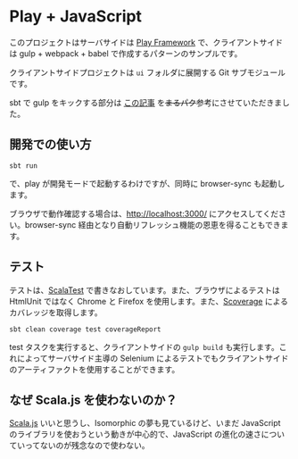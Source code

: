 Play + JavaScript
=================

このプロジェクトはサーバサイドは [Play Framework](https://www.playframework.com/) で、クライアントサイドは
gulp + webpack + babel で作成するパターンのサンプルです。

クライアントサイドプロジェクトは `ui` フォルダに展開する Git サブモジュールです。

sbt で gulp をキックする部分は [この記事](http://qiita.com/mmizutani/items/9def492ea7bbfb35a57a) を~~まるパク~~参考にさせていただきました。


開発での使い方
--------------

    sbt run

で、play が開発モードで起動するわけですが、同時に browser-sync も起動します。

ブラウザで動作確認する場合は、[http://localhost:3000/](http://localhost:33000/)
にアクセスしてください。browser-sync 経由となり自動リフレッシュ機能の恩恵を得ることもできます。


テスト
------

テストは、[ScalaTest](http://www.scalatest.org/) で書きなおしています。また、ブラウザによるテストは HtmlUnit ではなく Chrome と Firefox
を使用します。また、[Scoverage](http://scoverage.org/) によるカバレッジを取得します。

    sbt clean coverage test coverageReport

test タスクを実行すると、クライアントサイドの `gulp build` も実行します。これによってサーバサイド主導の Selenium
によるテストでもクライアントサイドのアーティファクトを使用することができます。


なぜ Scala.js を使わないのか？
------------------------------

[Scala.js](http://www.scala-js.org/) いいと思うし、Isomorphic の夢も見ているけど、いまだ JavaScript
のライブラリを使おうという動きが中心的で、JavaScript の進化の速さについていってないのが残念なので使わない。
